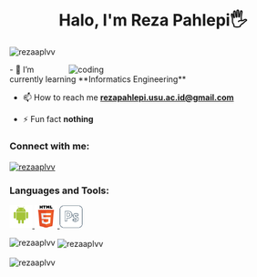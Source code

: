 <h1 align="center">Halo, I'm Reza Pahlepi🖐</h1>
<p align="left"> <img src="https://komarev.com/ghpvc/?username=rezaaplvv&label=Profile%20views&color=d4c7d6&style=flat" alt="rezaaplvv" /> </p>
<img align="right" alt="coding" width="400" src="https://camo.githubusercontent.com/19db51af5f90f1b152bc0b9078f5fe97053955be5074f03f17019c70345bdcdb/68747470733a2f2f6d69726f2e6d656469756d2e636f6d2f6d61782f313336302f302a37513379765349765f7430696f4a2d5a2e676966">
- 🌱 I’m currently learning **Informatics Engineering**

- 📫 How to reach me **rezapahlepi.usu.ac.id@gmail.com**

- ⚡ Fun fact **nothing**

<h3 align="left">Connect with me:</h3>
<p align="left">
<a href="https://instagram.com/rezaaplvv" target="blank"><img align="center" src="https://raw.githubusercontent.com/rahuldkjain/github-profile-readme-generator/master/src/images/icons/Social/instagram.svg" alt="rezaaplvv" height="30" width="40" /></a>
</p>

<h3 align="left">Languages and Tools:</h3>
<p align="left"> <a href="https://developer.android.com" target="_blank" rel="noreferrer"> <img src="https://raw.githubusercontent.com/devicons/devicon/master/icons/android/android-original-wordmark.svg" alt="android" width="40" height="40"/> </a> <a href="https://www.w3.org/html/" target="_blank" rel="noreferrer"> <img src="https://raw.githubusercontent.com/devicons/devicon/master/icons/html5/html5-original-wordmark.svg" alt="html5" width="40" height="40"/> </a> <a href="https://www.photoshop.com/en" target="_blank" rel="noreferrer"> <img src="https://raw.githubusercontent.com/devicons/devicon/master/icons/photoshop/photoshop-line.svg" alt="photoshop" width="40" height="40"/> </a> </p>

<p><img align="left" src="https://github-readme-stats.vercel.app/api/top-langs?username=rezaaplvv&show_icons=true&locale=en&layout=compact" alt="rezaaplvv" /></p>

<p>&nbsp;<img align="center" src="https://github-readme-stats.vercel.app/api?username=rezaaplvv&show_icons=true&locale=en" alt="rezaaplvv" /></p>

<p><img align="center" src="https://github-readme-streak-stats.herokuapp.com/?user=rezaaplvv&" alt="rezaaplvv" /></p>
